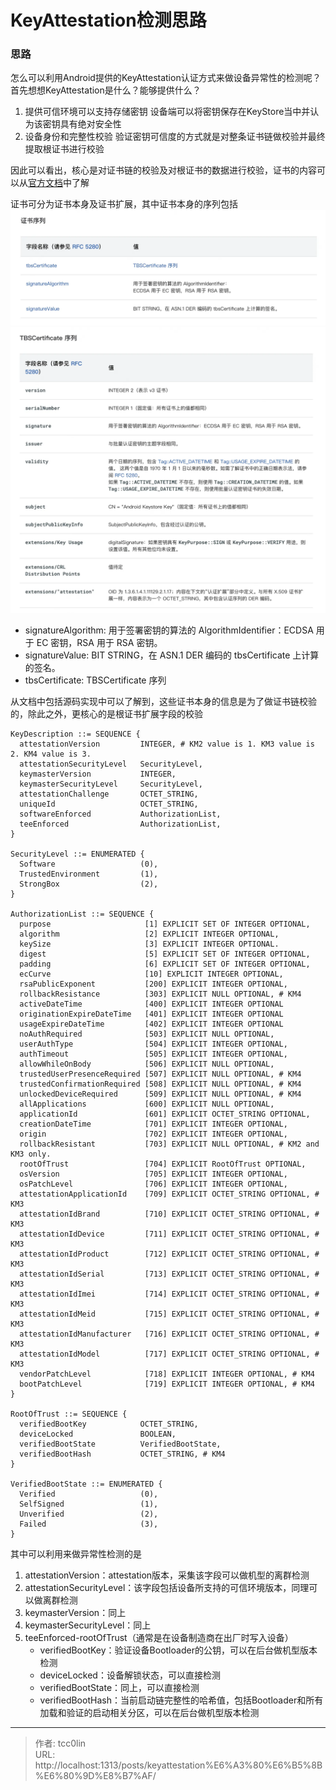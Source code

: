 # KeyAttestation检测思路


### 思路
怎么可以利用Android提供的KeyAttestation认证方式来做设备异常性的检测呢？首先想想KeyAttestation是什么？能够提供什么？
1. 提供可信环境可以支持存储密钥
设备端可以将密钥保存在KeyStore当中并认为该密钥具有绝对安全性
2. 设备身份和完整性校验
验证密钥可信度的方式就是对整条证书链做校验并最终提取根证书进行校验

因此可以看出，核心是对证书链的校验及对根证书的数据进行校验，证书的内容可以从[官方文档](https://source.android.com/docs/security/features/keystore/attestation?hl=zh-cn#construction)中了解

证书可分为证书本身及证书扩展，其中证书本身的序列包括
![](https://github.com/tcc0lin/picx-images-hosting/raw/master/WX20240831-232747@2x.4uavefedxy.webp)
![](https://github.com/tcc0lin/picx-images-hosting/raw/master/WX20240831-232803@2x.1lbrhrqw1x.webp)
- signatureAlgorithm: 用于签署密钥的算法的 AlgorithmIdentifier：ECDSA 用于 EC 密钥，RSA 用于 RSA 密钥。
- signatureValue: BIT STRING，在 ASN.1 DER 编码的 tbsCertificate 上计算的签名。
- tbsCertificate: TBSCertificate 序列

从文档中包括源码实现中可以了解到，这些证书本身的信息是为了做证书链校验的，除此之外，更核心的是根证书扩展字段的校验
```
KeyDescription ::= SEQUENCE {
  attestationVersion         INTEGER, # KM2 value is 1. KM3 value is 2. KM4 value is 3.
  attestationSecurityLevel   SecurityLevel,
  keymasterVersion           INTEGER,
  keymasterSecurityLevel     SecurityLevel,
  attestationChallenge       OCTET_STRING,
  uniqueId                   OCTET_STRING,
  softwareEnforced           AuthorizationList,
  teeEnforced                AuthorizationList,
}

SecurityLevel ::= ENUMERATED {
  Software                   (0),
  TrustedEnvironment         (1),
  StrongBox                  (2),
}

AuthorizationList ::= SEQUENCE {
  purpose                     [1] EXPLICIT SET OF INTEGER OPTIONAL,
  algorithm                   [2] EXPLICIT INTEGER OPTIONAL,
  keySize                     [3] EXPLICIT INTEGER OPTIONAL.
  digest                      [5] EXPLICIT SET OF INTEGER OPTIONAL,
  padding                     [6] EXPLICIT SET OF INTEGER OPTIONAL,
  ecCurve                     [10] EXPLICIT INTEGER OPTIONAL,
  rsaPublicExponent           [200] EXPLICIT INTEGER OPTIONAL,
  rollbackResistance          [303] EXPLICIT NULL OPTIONAL, # KM4
  activeDateTime              [400] EXPLICIT INTEGER OPTIONAL
  originationExpireDateTime   [401] EXPLICIT INTEGER OPTIONAL
  usageExpireDateTime         [402] EXPLICIT INTEGER OPTIONAL
  noAuthRequired              [503] EXPLICIT NULL OPTIONAL,
  userAuthType                [504] EXPLICIT INTEGER OPTIONAL,
  authTimeout                 [505] EXPLICIT INTEGER OPTIONAL,
  allowWhileOnBody            [506] EXPLICIT NULL OPTIONAL,
  trustedUserPresenceRequired [507] EXPLICIT NULL OPTIONAL, # KM4
  trustedConfirmationRequired [508] EXPLICIT NULL OPTIONAL, # KM4
  unlockedDeviceRequired      [509] EXPLICIT NULL OPTIONAL, # KM4
  allApplications             [600] EXPLICIT NULL OPTIONAL,
  applicationId               [601] EXPLICIT OCTET_STRING OPTIONAL,
  creationDateTime            [701] EXPLICIT INTEGER OPTIONAL,
  origin                      [702] EXPLICIT INTEGER OPTIONAL,
  rollbackResistant           [703] EXPLICIT NULL OPTIONAL, # KM2 and KM3 only.
  rootOfTrust                 [704] EXPLICIT RootOfTrust OPTIONAL,
  osVersion                   [705] EXPLICIT INTEGER OPTIONAL,
  osPatchLevel                [706] EXPLICIT INTEGER OPTIONAL,
  attestationApplicationId    [709] EXPLICIT OCTET_STRING OPTIONAL, # KM3
  attestationIdBrand          [710] EXPLICIT OCTET_STRING OPTIONAL, # KM3
  attestationIdDevice         [711] EXPLICIT OCTET_STRING OPTIONAL, # KM3
  attestationIdProduct        [712] EXPLICIT OCTET_STRING OPTIONAL, # KM3
  attestationIdSerial         [713] EXPLICIT OCTET_STRING OPTIONAL, # KM3
  attestationIdImei           [714] EXPLICIT OCTET_STRING OPTIONAL, # KM3
  attestationIdMeid           [715] EXPLICIT OCTET_STRING OPTIONAL, # KM3
  attestationIdManufacturer   [716] EXPLICIT OCTET_STRING OPTIONAL, # KM3
  attestationIdModel          [717] EXPLICIT OCTET_STRING OPTIONAL, # KM3
  vendorPatchLevel            [718] EXPLICIT INTEGER OPTIONAL, # KM4
  bootPatchLevel              [719] EXPLICIT INTEGER OPTIONAL, # KM4
}

RootOfTrust ::= SEQUENCE {
  verifiedBootKey            OCTET_STRING,
  deviceLocked               BOOLEAN,
  verifiedBootState          VerifiedBootState,
  verifiedBootHash           OCTET_STRING, # KM4
}

VerifiedBootState ::= ENUMERATED {
  Verified                   (0),
  SelfSigned                 (1),
  Unverified                 (2),
  Failed                     (3),
}
```
其中可以利用来做异常性检测的是
1. attestationVersion：attestation版本，采集该字段可以做机型的离群检测
2. attestationSecurityLevel：该字段包括设备所支持的可信环境版本，同理可以做离群检测
3. keymasterVersion：同上
4. keymasterSecurityLevel：同上
5. teeEnforced-rootOfTrust（通常是在设备制造商在出厂时写入设备）
    - verifiedBootKey：验证设备Bootloader的公钥，可以在后台做机型版本检测
    - deviceLocked：设备解锁状态，可以直接检测
    - verifiedBootState：同上，可以直接检测
    - verifiedBootHash：当前启动链完整性的哈希值，包括Bootloader和所有加载和验证的启动相关分区，可以在后台做机型版本检测

---

> 作者: tcc0lin  
> URL: http://localhost:1313/posts/keyattestation%E6%A3%80%E6%B5%8B%E6%80%9D%E8%B7%AF/  

